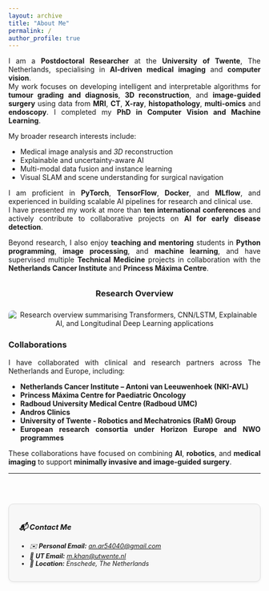 ```yaml
---
layout: archive
title: "About Me"
permalink: /
author_profile: true
---
```


<div style="text-align:justify; text-justify:inter-word;" markdown="1">

I am a **Postdoctoral Researcher** at the **University of Twente**, The Netherlands, specialising in **AI-driven medical imaging** and **computer vision**.  
My work focuses on developing intelligent and interpretable algorithms for **tumour grading and diagnosis**, **3D reconstruction**, and **image-guided surgery** using data from **MRI**, **CT**, **X-ray**, **histopathology**, **multi-omics** and **endoscopy**. I completed my **PhD in Computer Vision and Machine Learning**.

My broader research interests include:
- Medical image analysis and _3D_ reconstruction  
- Explainable and uncertainty-aware AI  
- Multi-modal data fusion and instance learning  
- Visual SLAM and scene understanding for surgical navigation  

I am proficient in **PyTorch**, **TensorFlow**, **Docker**, and **MLflow**, and experienced in building scalable AI pipelines for research and clinical use.  
I have presented my work at more than **ten international conferences** and actively contribute to collaborative projects on **AI for early disease detection**.

Beyond research, I also enjoy **teaching and mentoring** students in **Python programming**, **image processing**, and **machine learning**, and have supervised multiple **Technical Medicine** projects in collaboration with the **Netherlands Cancer Institute** and **Princess Máxima Centre**.

<h3 style="text-align:center; margin-top:2rem;">Research Overview</h3>

<figure style="margin:1.5rem 0; text-align:center;">
  <img
    src="{{ '/images/research_overview.png' | relative_url }}"
    alt="Research overview summarising Transformers, CNN/LSTM, Explainable AI, and Longitudinal Deep Learning applications"
    style="max-width:100%; height:auto; border-radius:8px;"
    loading="lazy" decoding="async"
  />
</figure>

### Collaborations
I have collaborated with clinical and research partners across The Netherlands and Europe, including:
- **Netherlands Cancer Institute – Antoni van Leeuwenhoek (NKI-AVL)**  
- **Princess Máxima Centre for Paediatric Oncology**  
- **Radboud University Medical Centre (Radboud UMC)**  
- **Andros Clinics**  
- **University of Twente - Robotics and Mechatronics (RaM) Group**  
- **European research consortia under Horizon Europe and NWO programmes**

These collaborations have focused on combining **AI**, **robotics**, and **medical imaging** to support **minimally invasive and image-guided surgery**.

---

<div class="contact-box" style="
  background-color:#f7f7f7;
  border:1px solid #ddd;
  border-radius:10px;
  padding:15px 20px;
  margin-top:60px; /* ⬅️ increased from 25px to 60px for more gap */
  font-size:0.9em;
  font-style:italic;
  box-shadow:0 2px 5px rgba(0,0,0,0.05);
" markdown="1">
  
### 📬 Contact Me
- ✉️ **Personal Email:** [an.ar54040@gmail.com](mailto:khanm2004@gmail.com)  
- 📧 **UT Email:** [m.khan@utwente.nl](mailto:m.khan@utwente.nl)  
- 📍 **Location:** Enschede, The Netherlands
</div>

</div>
